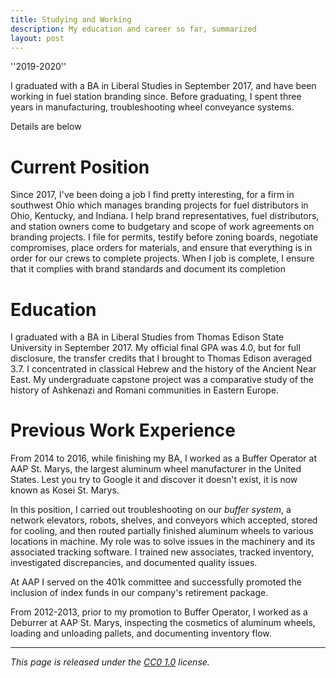 ```yaml
---
title: Studying and Working
description: My education and career so far, summarized
layout: post
---
```


''2019-2020''

I graduated with a BA in Liberal Studies in September 2017, and have been working in fuel station branding since. Before graduating, I spent three years in manufacturing, troubleshooting wheel conveyance systems.

Details are below

# Current Position

Since 2017, I've been doing a job I find pretty interesting, for a firm in southwest Ohio which manages branding projects for fuel distributors in Ohio, Kentucky, and Indiana. I help brand representatives, fuel distributors, and station owners come to budgetary and scope of work agreements on branding projects. I file for permits, testify before zoning boards, negotiate compromises, place orders for materials, and ensure that everything is in order for our crews to complete projects. When I job is complete, I ensure that it complies with brand standards and document its completion

# Education

I graduated with a BA in Liberal Studies from Thomas Edison State University in September 2017. My official final GPA was 4.0, but for full disclosure, the transfer credits that I brought to Thomas Edison averaged 3.7. I concentrated in classical Hebrew and the history of the Ancient Near East. My undergraduate capstone project was a comparative study of the history of Ashkenazi and Romani communities in Eastern Europe.

# Previous Work Experience

From 2014 to 2016, while finishing my BA, I worked as a Buffer Operator at AAP St. Marys, the largest aluminum wheel manufacturer in the United States. Lest you try to Google it and discover it doesn't exist, it is now known as Kosei St. Marys.

In this position, I carried out troubleshooting on our *buffer system*, a network elevators, robots, shelves, and conveyors which accepted, stored for cooling, and then routed partially finished aluminum wheels to various locations in machine. My role was to solve issues in the machinery and its associated tracking software. I trained new associates, tracked inventory, investigated discrepancies, and documented quality issues.

At AAP I served on the 401k committee and successfully promoted the inclusion of index funds in our company's retirement package.

From 2012-2013, prior to my promotion to Buffer Operator, I worked as a Deburrer at AAP St. Marys, inspecting the cosmetics of aluminum wheels, loading and unloading pallets, and documenting inventory flow.

---

_This page is released under the [CC0 1.0](https://creativecommons.org/publicdomain/zero/1.0/) license._

